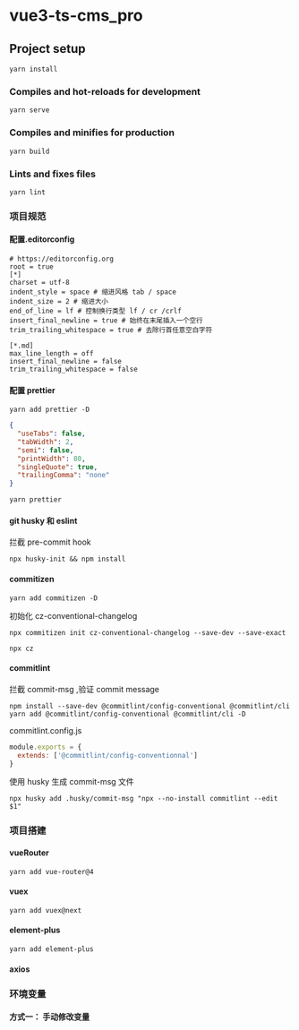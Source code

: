 # vue3-ts-cms_pro

## Project setup

```
yarn install
```

### Compiles and hot-reloads for development

```
yarn serve
```

### Compiles and minifies for production

```
yarn build
```

### Lints and fixes files

```
yarn lint
```

### 项目规范

#### 配置.editorconfig

```editorconfig
# https://editorconfig.org
root = true
[*]
charset = utf-8
indent_style = space # 缩进风格 tab / space
indent_size = 2 # 缩进大小
end_of_line = lf # 控制换行类型 lf / cr /crlf
insert_final_newline = true # 始终在末尾插入一个空行
trim_trailing_whitespace = true # 去除行首任意空白字符

[*.md]
max_line_length = off
insert_final_newline = false
trim_trailing_whitespace = false
```

#### 配置 prettier

```
yarn add prettier -D
```

```json
{
  "useTabs": false,
  "tabWidth": 2,
  "semi": false,
  "printWidth": 80,
  "singleQuote": true,
  "trailingComma": "none"
}
```

```
yarn prettier
```

#### git husky 和 eslint

拦截 pre-commit hook

```
npx husky-init && npm install
```

#### commitizen

```
yarn add commitizen -D
```

初始化 cz-conventional-changelog

```
npx commitizen init cz-conventional-changelog --save-dev --save-exact
```

```
npx cz
```

#### commitlint

拦截 commit-msg ,验证 commit message

```
npm install --save-dev @commitlint/config-conventional @commitlint/cli
yarn add @commitlint/config-conventional @commitlint/cli -D
```

commitlint.config.js

```js
module.exports = {
  extends: ['@commitlint/config-conventionnal']
}
```

使用 husky 生成 commit-msg 文件

```
npx husky add .husky/commit-msg "npx --no-install commitlint --edit $1"
```

### 项目搭建

#### vueRouter

```
yarn add vue-router@4
```

#### vuex

```
yarn add vuex@next
```

#### element-plus

```
yarn add element-plus
```

#### axios

### 环境变量

#### 方式一： 手动修改变量